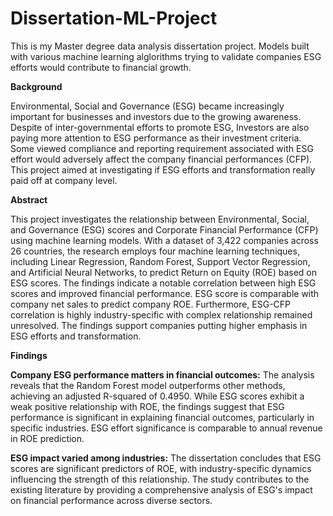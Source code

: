 # Dissertation-ML-Project
This is my Master degree data analysis dissertation project.  Models built with various machine learning alglorithms trying to validate companies ESG efforts would contribute to financial growth.

**Background**

Environmental, Social and Governance (ESG) became increasingly important for businesses and investors due to the growing awareness. Despite of inter-governmental efforts to promote ESG, Investors are also paying more attention to ESG performance as their investment criteria. Some viewed compliance and reporting requirement associated with ESG effort would adversely affect the company financial performances (CFP). This project aimed at investigating if ESG efforts and transformation really paid off at company level.

**Abstract**

This project investigates the relationship between Environmental, Social, and Governance (ESG) scores and Corporate Financial Performance (CFP) using machine learning models. With a dataset of 3,422 companies across 26 countries, the research employs four machine learning techniques, including Linear Regression, Random Forest, Support Vector Regression, and Artificial Neural Networks, to predict Return on Equity (ROE) based on ESG scores. The findings indicate a notable correlation between high ESG scores and improved financial performance. ESG score is comparable with company net sales to predict company ROE. Furthermore, ESG-CFP correlation is highly industry-specific with complex relationship remained unresolved. The findings support companies putting higher emphasis in ESG efforts and transformation.







**Findings**

**Company ESG performance matters in financial outcomes:** The analysis reveals that the Random Forest model outperforms other methods, achieving an adjusted R-squared of 0.4950. While ESG scores exhibit a weak positive relationship with ROE, the findings suggest that ESG performance is significant in explaining financial outcomes, particularly in specific industries. ESG effort significance is comparable to annual revenue in ROE prediction.

**ESG impact varied among industries:** The dissertation concludes that ESG scores are significant predictors of ROE, with industry-specific dynamics influencing the strength of this relationship. The study contributes to the existing literature by providing a comprehensive analysis of ESG's impact on financial performance across diverse sectors.
